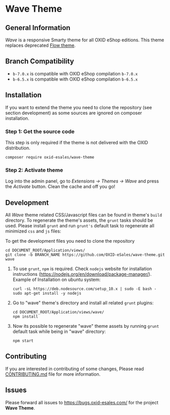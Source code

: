 # Wave Theme

## General Information

*Wave* is a responsive Smarty theme for all OXID eShop editions.
This theme replaces deprecated [Flow theme](https://github.com/OXID-eSales/flow_theme).

## Branch Compatibility

* `b-7.0.x` is compatible with OXID eShop compilation `b-7.0.x`
* `b-6.5.x` is compatible with OXID eShop compilation `b-6.5.x`

## Installation
If you want to extend the theme you need to clone the repository (see section development) as some sources are ignored on composer installation. 


### Step 1: Get the source code

This step is only required if the theme is not delivered with the OXID distribution.
```
composer require oxid-esales/wave-theme
```

### Step 2: Activate theme 

Log into the admin panel, go to *Extensions → Themes → Wave* and press the *Activate* button. Clean the cache and off you go!

## Development

All *Wave* theme related CSS/Javascript files can be found in theme's ``build`` directory. To regenerate the theme's assets, the ``grunt`` tasks should be used. Please install ``grunt`` and run ``grunt's`` default task to regenerate all minimized ``css`` and ``js`` files:

To get the development files you need to clone the repository

	cd DOCUMENT_ROOT/Application/views/
	git clone -b BRANCH_NAME https://github.com/OXID-eSales/wave-theme.git wave
	
1. To use ``grunt``, ``npm`` is required. Check ``nodejs`` website for installation
instructions (https://nodejs.org/en/download/package-manager/). Example of
Installation on ubuntu system:

	```
	curl -sL https://deb.nodesource.com/setup_10.x | sudo -E bash -
	sudo apt-get install -y nodejs
	```

2. Go to "wave" theme's directory and install all related ``grunt`` plugins:

	```
    cd DOCUMENT_ROOT/Application/views/wave/
    npm install
    ```

3. Now its possible to regenerate "wave" theme assets by running ``grunt`` default
task while being in "wave" directory:

	```
	npm start
	```

## Contributing

If you are interested in contributing of some changes, Please read [CONTRIBUTING.md](CONTRIBUTING.md) file for more information.

## Issues

Please forward all issues to https://bugs.oxid-esales.com/ for the project **Wave Theme**.
